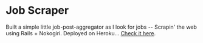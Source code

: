 # Job Scraper

Built a simple little job-post-aggregator as I look for jobs -- Scrapin' the web using Rails + Nokogiri. Deployed on Heroku... [Check it here](https://job-scraper-2018.herokuapp.com/).